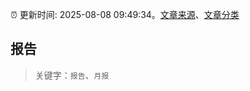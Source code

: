 :alarm_clock: 更新时间: 2025-08-08 09:49:34。[文章来源](/README.md)、[文章分类](/TAGS.md)

## 报告


> 关键字：`报告`、`月报`



